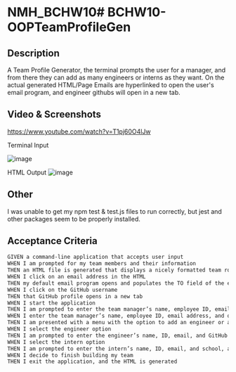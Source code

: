 # NMH_BCHW10# BCHW10-OOPTeamProfileGen

## Description

A Team Profile Generator, the terminal prompts the user for a manager, and from there they can add as many engineers or interns as they want. On the actual generated HTML/Page Emails are hyperlinked to open the user's email program, and engineer githubs will open in a new tab.

## Video & Screenshots  

https://www.youtube.com/watch?v=T1pj60O4lJw


Terminal Input

![image](https://cdn.discordapp.com/attachments/695157509761269790/911775659729231922/unknown.png)

HTML Output
![image](https://cdn.discordapp.com/attachments/695157509761269790/911775796350300230/unknown.png)

## Other

I was unable to get my npm test & test.js files to run correctly, but jest and other packages seem to be properly installed.

## Acceptance Criteria

```md
GIVEN a command-line application that accepts user input
WHEN I am prompted for my team members and their information
THEN an HTML file is generated that displays a nicely formatted team roster based on user input
WHEN I click on an email address in the HTML
THEN my default email program opens and populates the TO field of the email with the address
WHEN I click on the GitHub username
THEN that GitHub profile opens in a new tab
WHEN I start the application
THEN I am prompted to enter the team manager’s name, employee ID, email address, and office number
WHEN I enter the team manager’s name, employee ID, email address, and office number
THEN I am presented with a menu with the option to add an engineer or an intern or to finish building my team
WHEN I select the engineer option
THEN I am prompted to enter the engineer’s name, ID, email, and GitHub username, and I am taken back to the menu
WHEN I select the intern option
THEN I am prompted to enter the intern’s name, ID, email, and school, and I am taken back to the menu
WHEN I decide to finish building my team
THEN I exit the application, and the HTML is generated
``` 